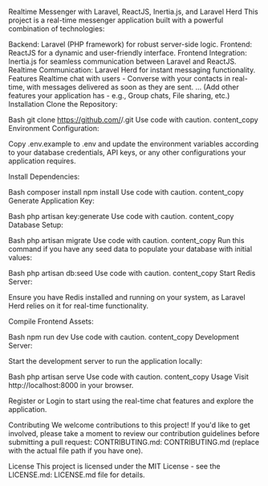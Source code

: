 Realtime Messenger with Laravel, ReactJS, Inertia.js, and Laravel Herd
This project is a real-time messenger application built with a powerful combination of technologies:

Backend: Laravel (PHP framework) for robust server-side logic.
Frontend: ReactJS for a dynamic and user-friendly interface.
Frontend Integration: Inertia.js for seamless communication between Laravel and ReactJS.
Realtime Communication: Laravel Herd for instant messaging functionality.
Features
Realtime chat with users - Converse with your contacts in real-time, with messages delivered as soon as they are sent.
... (Add other features your application has - e.g., Group chats, File sharing, etc.)
Installation
Clone the Repository:

Bash
git clone https://github.com/<your-username>/<repository-name>.git
Use code with caution.
content_copy
Environment Configuration:

Copy .env.example to .env and update the environment variables according to your database credentials, API keys, or any other configurations your application requires.

Install Dependencies:

Bash
composer install
npm install
Use code with caution.
content_copy
Generate Application Key:

Bash
php artisan key:generate
Use code with caution.
content_copy
Database Setup:

Bash
php artisan migrate
Use code with caution.
content_copy
Run this command if you have any seed data to populate your database with initial values:

Bash
php artisan db:seed
Use code with caution.
content_copy
Start Redis Server:

Ensure you have Redis installed and running on your system, as Laravel Herd relies on it for real-time functionality.

Compile Frontend Assets:

Bash
npm run dev
Use code with caution.
content_copy
Development Server:

Start the development server to run the application locally:

Bash
php artisan serve
Use code with caution.
content_copy
Usage
Visit http://localhost:8000 in your browser.

Register or Login to start using the real-time chat features and explore the application.

Contributing
We welcome contributions to this project! If you'd like to get involved, please take a moment to review our contribution guidelines before submitting a pull request: CONTRIBUTING.md: CONTRIBUTING.md (replace with the actual file path if you have one).

License
This project is licensed under the MIT License - see the LICENSE.md: LICENSE.md file for details.